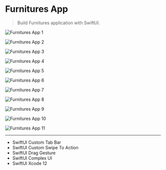 # Furnitures App

> Build Furnitures application with SwiftUI.

![Furnitures App 1](./Furnitures_1.png "Furnitures App 1")

![Furnitures App 2](./Furnitures_2.png "Furnitures App 2")

![Furnitures App 3](./Furnitures_3.png "Furnitures App 3")

![Furnitures App 4](./Furnitures_4.png "Furnitures App 4")

![Furnitures App 5](./Furnitures_5.png "Furnitures App 5")

![Furnitures App 6](./Furnitures_6.png "Furnitures App 6")

![Furnitures App 7](./Furnitures_7.png "Furnitures App 7")

![Furnitures App 8](./Furnitures_8.png "Furnitures App 8")

![Furnitures App 9](./Furnitures_9.png "Furnitures App 9")

![Furnitures App 10](./Furnitures_10.png "Furnitures App 10")

![Furnitures App 11](./Furnitures_11.png "Furnitures App 11")

---

- SwiftUI Custom Tab Bar
- SwiftUI Custom Swipe To Action
- SwiftUI Drag Gesture
- SwiftUI Complex UI
- SwiftUI Xcode 12
